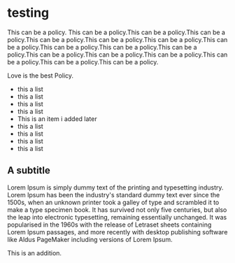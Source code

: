 # testing

This can be a policy. This can be a policy.This can be a policy.This can be a policy.This can be a policy.This can be a policy.This can be a policy.This can be a policy.This can be a policy.This can be a policy.This can be a policy.This can be a policy.This can be a policy.This can be a policy.This can be a policy.This can be a policy.This can be a policy.

Love is the best Policy. 

- this a list
- this a list
- this a list
- this a list
- This is an item i added later
- this a list
- this a list
- this a list
- this a list

## A subtitle

Lorem Ipsum is simply dummy text of the printing and typesetting industry. Lorem Ipsum has been the industry's standard dummy text ever since the 1500s, when an unknown printer took a galley of type and scrambled it to make a type specimen book. It has survived not only five centuries, but also the leap into electronic typesetting, remaining essentially unchanged. It was popularised in the 1960s with the release of Letraset sheets containing Lorem Ipsum passages, and more recently with desktop publishing software like Aldus PageMaker including versions of Lorem Ipsum.


This is an addition.
